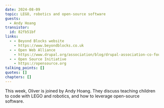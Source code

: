 ```yaml
---
date: 2024-08-09
topic: LEGO, robotics and open-source software
guests:
  - Andy Hoang
transistor:
  id: 82fb51bf
links:
  - - Beyond Blocks website
    - https://www.beyondblocks.co.uk
  - - Open Web Alliance
    - https://www.drupal.org/association/blog/drupal-association-co-founds-the-open-website-alliance
  - - Open Source Initiative
    - https://opensource.org
talking_points: []
quotes: []
chapters: []
---
```


This week, Oliver is joined by Andy Hoang. They discuss teaching children to code with LEGO and robotics, and how to leverage open-source software.
